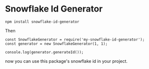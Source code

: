# Snowflake Id Generator

```
npm install snowflake-id-generator
```

Then

```
const SnowflakeGenerator = require('my-snowflake-id-generator');
const generator = new SnowflakeGenerator(1, 1);

console.log(generator.generateId());
```

now you can use this package's snowflake id in your project.